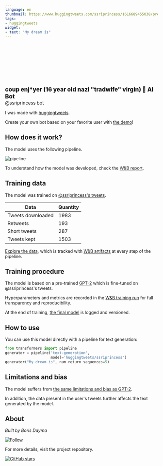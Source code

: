 ```yaml
---
language: en
thumbnail: https://www.huggingtweets.com/ssriprincess/1616689455038/predictions.png
tags:
- huggingtweets
widget:
- text: "My dream is"
---
```


<div>
<div style="width: 132px; height:132px; border-radius: 50%; background-size: cover; background-image: url('https://pbs.twimg.com/profile_images/1365831180843589635/YdR_-q6p_400x400.jpg')">
</div>
<div style="margin-top: 8px; font-size: 19px; font-weight: 800">coup enj*yer (16 year old nazi "tradwife" virgin) 🤖 AI Bot </div>
<div style="font-size: 15px">@ssriprincess bot</div>
</div>

I was made with [huggingtweets](https://github.com/borisdayma/huggingtweets).

Create your own bot based on your favorite user with [the demo](https://colab.research.google.com/github/borisdayma/huggingtweets/blob/master/huggingtweets-demo.ipynb)!

## How does it work?

The model uses the following pipeline.

![pipeline](https://github.com/borisdayma/huggingtweets/blob/master/img/pipeline.png?raw=true)

To understand how the model was developed, check the [W&B report](https://wandb.ai/wandb/huggingtweets/reports/HuggingTweets-Train-a-Model-to-Generate-Tweets--VmlldzoxMTY5MjI).

## Training data

The model was trained on [@ssriprincess's tweets](https://twitter.com/ssriprincess).

| Data | Quantity |
| --- | --- |
| Tweets downloaded | 1983 |
| Retweets | 193 |
| Short tweets | 287 |
| Tweets kept | 1503 |

[Explore the data](https://wandb.ai/wandb/huggingtweets/runs/1mm7v3cz/artifacts), which is tracked with [W&B artifacts](https://docs.wandb.com/artifacts) at every step of the pipeline.

## Training procedure

The model is based on a pre-trained [GPT-2](https://huggingface.co/gpt2) which is fine-tuned on @ssriprincess's tweets.

Hyperparameters and metrics are recorded in the [W&B training run](https://wandb.ai/wandb/huggingtweets/runs/md2txogk) for full transparency and reproducibility.

At the end of training, [the final model](https://wandb.ai/wandb/huggingtweets/runs/md2txogk/artifacts) is logged and versioned.

## How to use

You can use this model directly with a pipeline for text generation:

```python
from transformers import pipeline
generator = pipeline('text-generation',
                     model='huggingtweets/ssriprincess')
generator("My dream is", num_return_sequences=5)
```

## Limitations and bias

The model suffers from [the same limitations and bias as GPT-2](https://huggingface.co/gpt2#limitations-and-bias).

In addition, the data present in the user's tweets further affects the text generated by the model.

## About

*Built by Boris Dayma*

[![Follow](https://img.shields.io/twitter/follow/borisdayma?style=social)](https://twitter.com/intent/follow?screen_name=borisdayma)

For more details, visit the project repository.

[![GitHub stars](https://img.shields.io/github/stars/borisdayma/huggingtweets?style=social)](https://github.com/borisdayma/huggingtweets)
